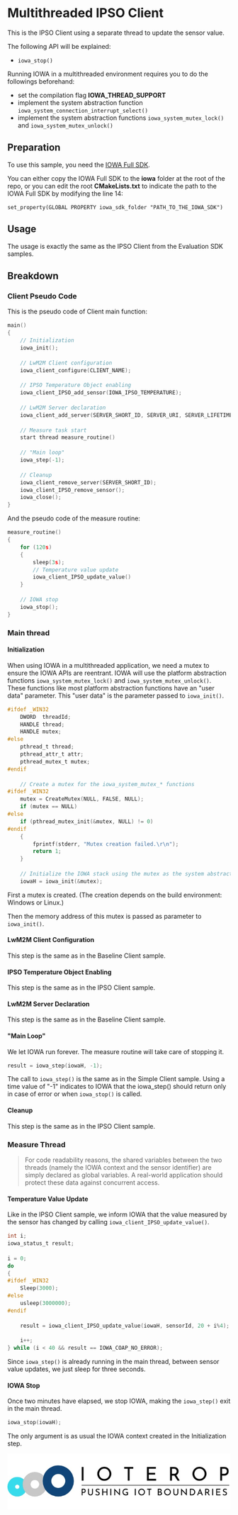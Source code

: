 # Multithreaded IPSO Client

This is the IPSO Client using a separate thread to update the sensor value.

The following API will be explained:

- `iowa_stop()`

Running IOWA in a multithreaded environment requires you to do the followings beforehand:

* set the compilation flag **IOWA_THREAD_SUPPORT**
* implement the system abstraction function `iowa_system_connection_interrupt_select()`
* implement the system abstraction functions  `iowa_system_mutex_lock()` and `iowa_system_mutex_unlock()`

## Preparation

To use this sample, you need the [IOWA Full SDK](https://ioterop.com/iowa/).

You can either copy the IOWA Full SDK to the **iowa** folder at the root of the repo, or you can edit the root **CMakeLists.txt** to indicate the path to the IOWA Full SDK by modifying the line 14:

```
set_property(GLOBAL PROPERTY iowa_sdk_folder "PATH_TO_THE_IOWA_SDK")
```

## Usage

The usage is exactly the same as the IPSO Client from the Evaluation SDK samples.

## Breakdown

### Client Pseudo Code

This is the pseudo code of Client main function:

```c
main()
{
    // Initialization
    iowa_init();
    
    // LwM2M Client configuration
    iowa_client_configure(CLIENT_NAME);
    
    // IPSO Temperature Object enabling
    iowa_client_IPSO_add_sensor(IOWA_IPSO_TEMPERATURE);

    // LwM2M Server declaration
    iowa_client_add_server(SERVER_SHORT_ID, SERVER_URI, SERVER_LIFETIME);

    // Measure task start
    start thread measure_routine()
        
    // "Main loop"
    iowa_step(-1);

    // Cleanup
    iowa_client_remove_server(SERVER_SHORT_ID);
    iowa_client_IPSO_remove_sensor();
    iowa_close();
}
```

And the pseudo code of the measure routine:

```c
measure_routine()
{
    for (120s)
    {
    	sleep(3s);
        // Temperature value update
    	iowa_client_IPSO_update_value()
    }

    // IOWA stop
    iowa_stop();
}
```

### Main thread

#### Initialization

When using IOWA in a multithreaded application, we need a mutex to ensure the IOWA APIs are reentrant. IOWA will use the platform abstraction functions `iowa_system_mutex_lock()` and `iowa_system_mutex_unlock()`. These functions like most platform abstraction functions have an "user data" parameter. This "user data" is the parameter passed to `iowa_init()`.

```c
#ifdef _WIN32
    DWORD  threadId;
    HANDLE thread;
    HANDLE mutex;
#else
    pthread_t thread;
    pthread_attr_t attr;
    pthread_mutex_t mutex;
#endif

    // Create a mutex for the iowa_system_mutex_* functions
#ifdef _WIN32
    mutex = CreateMutex(NULL, FALSE, NULL);
    if (mutex == NULL)
#else
    if (pthread_mutex_init(&mutex, NULL) != 0)
#endif
    {
        fprintf(stderr, "Mutex creation failed.\r\n");
        return 1;
    }

    // Initialize the IOWA stack using the mutex as the system abstraction functions user data.
    iowaH = iowa_init(&mutex);
```

First a mutex is created. (The creation depends on the build environment: Windows or Linux.)

Then the memory address of this mutex is passed as parameter to `iowa_init()`.

#### LwM2M Client Configuration

 This step is the same as in the Baseline Client sample.

#### IPSO Temperature Object Enabling

 This step is the same as in the IPSO Client sample.

#### LwM2M Server Declaration

 This step is the same as in the Baseline Client sample.

#### "Main Loop"

We let IOWA run forever. The measure routine will take care of stopping it.

```c
result = iowa_step(iowaH, -1);
```

The call to `iowa_step()` is the same as in the Simple Client sample. Using a time value of "-1" indicates to IOWA that the iowa_step() should return only in case of error or when `iowa_stop()` is called.

#### Cleanup

This step is the same as in the IPSO Client sample.

### Measure Thread

>  For code readability reasons, the shared variables between the two threads (namely the IOWA context and the sensor identifier) are simply declared as global variables. A real-world application should protect these data against concurrent access.

#### Temperature Value Update

Like in the IPSO Client sample, we inform IOWA that the value measured by the sensor has changed by calling `iowa_client_IPSO_update_value()`.

```c
int i;
iowa_status_t result;

i = 0;
do
{
#ifdef _WIN32
    Sleep(3000);
#else
    usleep(3000000);
#endif

    result = iowa_client_IPSO_update_value(iowaH, sensorId, 20 + i%4);

    i++;
} while (i < 40 && result == IOWA_COAP_NO_ERROR);
```

Since `iowa_step()` is already running in the main thread, between sensor value updates, we just sleep for three seconds.

#### IOWA Stop

Once two minutes have elapsed, we stop IOWA, making the `iowa_step()` exit in the main thread.

```c
iowa_stop(iowaH);
```

The only argument is as usual the IOWA context created in the Initialization step.

![IoTerop Logo](../../.images/IoTerop_logo.jpg)